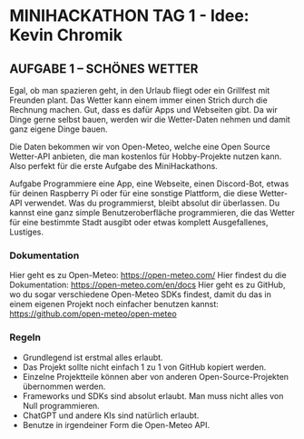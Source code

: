 # MINIHACKATHON TAG 1 - Idee: Kevin Chromik

## AUFGABE 1 – SCHÖNES WETTER
Egal, ob man spazieren geht, in den Urlaub fliegt oder ein Grillfest mit Freunden plant. Das Wetter kann einem immer einen Strich durch die Rechnung machen. Gut, dass es dafür Apps und Webseiten gibt. Da wir Dinge gerne selbst bauen, werden wir die Wetter-Daten nehmen und damit ganz eigene Dinge bauen.

Die Daten bekommen wir von Open-Meteo, welche eine Open Source Wetter-API anbieten, die man kostenlos für Hobby-Projekte nutzen kann. Also perfekt für die erste Aufgabe des MiniHackathons.

Aufgabe Programmiere eine App, eine Webseite, einen Discord-Bot, etwas für deinen Raspberry Pi oder für eine sonstige Plattform, die diese Wetter-API verwendet. Was du programmierst, bleibt absolut dir überlassen. Du kannst eine ganz simple Benutzeroberfläche programmieren, die das Wetter für eine bestimmte Stadt ausgibt oder etwas komplett Ausgefallenes, Lustiges.

### Dokumentation
Hier geht es zu Open-Meteo: https://open-meteo.com/
Hier findest du die Dokumentation: https://open-meteo.com/en/docs
Hier geht es zu GitHub, wo du sogar verschiedene Open-Meteo SDKs findest, damit du das in einem eigenen Projekt noch einfacher benutzen kannst: https://github.com/open-meteo/open-meteo

### Regeln
* Grundlegend ist erstmal alles erlaubt.
* Das Projekt sollte nicht einfach 1 zu 1 von GitHub kopiert werden.
* Einzelne Projektteile können aber von anderen Open-Source-Projekten übernommen werden.
* Frameworks und SDKs sind absolut erlaubt. Man muss nicht alles von Null programmieren.
* ChatGPT und andere KIs sind natürlich erlaubt.
* Benutze in irgendeiner Form die Open-Meteo API.
